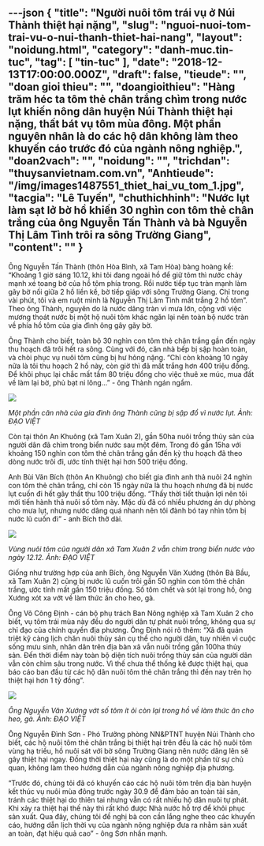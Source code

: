 ---json
{
    "title": "Người nuôi tôm trái vụ ở Núi Thành thiệt hại nặng",
    "slug": "nguoi-nuoi-tom-trai-vu-o-nui-thanh-thiet-hai-nang",
    "layout": "noidung.html",
    "category": "danh-muc.tin-tuc",
    "tag": [
        "tin-tuc"
    ],
    "date": "2018-12-13T17:00:00.000Z",
    "draft": false,
    "tieude": "",
    "doan gioi thieu": "",
    "doangioithieu": "Hàng trăm héc ta tôm thẻ chân trắng chìm trong nước lụt khiến nông dân huyện Núi Thành thiệt hại nặng, thất bát vụ tôm mùa đông. Một phần nguyên nhân là do các hộ dân không làm theo khuyến cáo trước đó của ngành nông nghiệp.",
    "doan2vach": "",
    "noidung": "",
    "trichdan": "thuysanvietnam.com.vn",
    "Anhtieude": "/img/images1487551_thiet_hai_vu_tom_1.jpg",
    "tacgia": "Lê Tuyến",
    "chuthichhinh": "Nước lụt làm sạt lở bờ hồ khiến 30 nghìn con tôm thẻ chân trắng của ông Nguyễn Tấn Thành và bà Nguyễn Thị Lâm Tình trôi ra sông Trường Giang",
    "__content__": ""
}
---
<p>&Ocirc;ng Nguyễn Tấn Th&agrave;nh (th&ocirc;n H&ograve;a B&igrave;nh, x&atilde; Tam H&ograve;a) b&agrave;ng ho&agrave;ng kể: &ldquo;Khoảng 1 giờ s&aacute;ng 10.12, khi t&ocirc;i đang ngo&agrave;i hồ để giữ t&ocirc;m th&igrave; nước chảy mạnh x&eacute; toang bờ của hồ t&ocirc;m ph&iacute;a trong. Rồi nước tiếp tục tr&agrave;n mạnh l&agrave;m g&atilde;y bờ nối giữa 2 hồ liền kề, bờ tiếp gi&aacute;p với s&ocirc;ng Trường Giang. Chỉ trong v&agrave;i ph&uacute;t, t&ocirc;i v&agrave; em ruột m&igrave;nh l&agrave; Nguyễn Thị L&acirc;m T&igrave;nh mất trắng 2 hồ t&ocirc;m&rdquo;. Theo &ocirc;ng Th&agrave;nh, nguy&ecirc;n do l&agrave; nước d&acirc;ng tr&agrave;n v&igrave; mưa lớn, cộng với việc mương tho&aacute;t nước bị một hộ nu&ocirc;i t&ocirc;m kh&aacute;c ngăn lại n&ecirc;n to&agrave;n bộ nước tr&agrave;n về ph&iacute;a hồ t&ocirc;m của gia đ&igrave;nh &ocirc;ng g&acirc;y g&atilde;y bờ.</p>

<p>&Ocirc;ng Th&agrave;nh cho biết, to&agrave;n bộ 30 ngh&igrave;n con t&ocirc;m thẻ ch&acirc;n trắng gần đến ng&agrave;y thu hoạch đ&atilde; tr&ocirc;i hết ra s&ocirc;ng. C&ugrave;ng với đ&oacute;, căn nh&agrave; bếp bị sập ho&agrave;n to&agrave;n, v&agrave; ch&ograve;i phục vụ nu&ocirc;i t&ocirc;m cũng bị hư hỏng nặng. &ldquo;Chỉ c&ograve;n khoảng 10 ng&agrave;y nữa l&agrave; t&ocirc;i thu hoạch 2 hồ n&agrave;y, c&ograve;n giờ th&igrave; đ&atilde; mất trắng hơn 400 triệu đồng. Để kh&ocirc;i phục lại chắc mất tầm 80 triệu đồng cho việc thu&ecirc; xe m&uacute;c, mua đất về l&agrave;m lại bờ, phủ bạt ni l&ocirc;ng&hellip;&rdquo; - &ocirc;ng Th&agrave;nh ng&aacute;n ngẩm.</p>

<p><img src="http://baoquangnam.vn/dataimages/201812/original/images1487552_thiet_hai_vu_tom_2.jpg" /></p>

<p><em>Một phần căn nh&agrave; của gia đ&igrave;nh &ocirc;ng Th&agrave;nh cũng bị sập đổ v&igrave; nước lụt. Ảnh: ĐẠO VIỆT&nbsp;</em></p>

<p>C&ograve;n tại th&ocirc;n An Khu&ocirc;ng (x&atilde; Tam Xu&acirc;n 2), gần 50ha nu&ocirc;i trồng thủy sản của người d&acirc;n đ&atilde; ch&igrave;m trong biển nước sau một đ&ecirc;m. Trong đ&oacute; gần 15ha với khoảng 150 ngh&igrave;n con t&ocirc;m thẻ ch&acirc;n trắng gần đến kỳ thu hoạch đ&atilde; theo d&ograve;ng nước tr&ocirc;i đi, ước t&iacute;nh thiệt hại hơn 500 triệu đồng.</p>

<p>Anh B&ugrave;i Văn B&iacute;ch (th&ocirc;n An Khu&ocirc;ng) cho biết gia đ&igrave;nh anh thả nu&ocirc;i 24 ngh&igrave;n con t&ocirc;m thẻ ch&acirc;n trắng, chỉ c&ograve;n 15 ng&agrave;y nữa l&agrave; thu hoạch nhưng đ&atilde; bị nước lụt cuốn đi hết g&acirc;y thất thu 100 triệu đồng. &ldquo;Thấy thời tiết thuận lợi n&ecirc;n t&ocirc;i mới tiến h&agrave;nh thả nu&ocirc;i số t&ocirc;m n&agrave;y. Mặc d&ugrave; đ&atilde; c&oacute; nhiều phương &aacute;n dự ph&ograve;ng cho mưa lụt, nhưng nước d&acirc;ng qu&aacute; nhanh n&ecirc;n t&ocirc;i đ&agrave;nh b&oacute; tay nh&igrave;n t&ocirc;m bị nước lũ cuốn đi&rdquo; - anh B&iacute;ch thở d&agrave;i.</p>

<p><img src="http://baoquangnam.vn/dataimages/201812/original/images1487553_thiet_hai_vu_tom_3.jpg" /></p>

<p><em>V&ugrave;ng nu&ocirc;i t&ocirc;m của người d&acirc;n x&atilde; Tam Xu&acirc;n 2 vẫn ch&igrave;m trong biển nước v&agrave;o ng&agrave;y 12.12. Ảnh: ĐẠO VIỆT&nbsp;</em></p>

<p>Giống như trường hợp của anh B&iacute;ch, &ocirc;ng Nguyễn Văn Xướng (th&ocirc;n B&agrave; Bầu, x&atilde; Tam Xu&acirc;n 2) cũng bị nước lũ cuốn tr&ocirc;i gần 50 ngh&igrave;n con t&ocirc;m thẻ ch&acirc;n trắng, ước t&iacute;nh mất gần 150 triệu đồng. Số t&ocirc;m chết v&agrave; s&oacute;t lại trong hồ, &ocirc;ng Xướng x&oacute;t xa vớt về l&agrave;m thức ăn cho heo, g&agrave;.</p>

<p>&Ocirc;ng V&otilde; C&ocirc;ng Định - c&aacute;n bộ phụ tr&aacute;ch Ban N&ocirc;ng nghiệp x&atilde; Tam Xu&acirc;n 2 cho biết, vụ t&ocirc;m tr&aacute;i m&ugrave;a n&agrave;y đều do người d&acirc;n tự ph&aacute;t nu&ocirc;i trồng, kh&ocirc;ng qua sự chỉ đạo của ch&iacute;nh quyền địa phương. &Ocirc;ng Định n&oacute;i r&otilde; th&ecirc;m: &ldquo;X&atilde; đ&atilde; qu&aacute;n triệt kỹ c&agrave;ng lịch chăn nu&ocirc;i thủy sản cụ thể cho người d&acirc;n, tuy nhi&ecirc;n v&igrave; cuộc sống mưu sinh, nh&acirc;n d&acirc;n tr&ecirc;n địa b&agrave;n x&atilde; vẫn nu&ocirc;i trồng gần 100ha thủy sản. Đến thời điểm n&agrave;y to&agrave;n bộ diện t&iacute;ch nu&ocirc;i trồng thủy sản của người d&acirc;n vẫn c&ograve;n ch&igrave;m s&acirc;u trong nước. V&igrave; thế chưa thể thống k&ecirc; được thiệt hại, qua b&aacute;o c&aacute;o ban đầu từ c&aacute;c hộ d&acirc;n nu&ocirc;i t&ocirc;m thẻ ch&acirc;n trắng th&igrave; đến nay tr&ecirc;n họ thiệt hại hơn 1 tỷ đồng&rdquo;.</p>

<p><img src="http://baoquangnam.vn/dataimages/201812/original/images1487557_thiet_hai_vu_tom_4.jpg" /></p>

<p><em>&Ocirc;ng Nguyễn Văn Xướng vớt số t&ocirc;m &iacute;t ỏi c&ograve;n lại trong hồ về l&agrave;m thức ăn cho heo, g&agrave;. Ảnh: ĐẠO VIỆT&nbsp;</em></p>

<p>&Ocirc;ng Nguyễn Đ&igrave;nh Sơn - Ph&oacute; Trưởng ph&ograve;ng NN&amp;PTNT huyện N&uacute;i Th&agrave;nh cho biết, c&aacute;c hộ nu&ocirc;i t&ocirc;m thẻ ch&acirc;n trắng bị thiệt hại tr&ecirc;n đều l&agrave; c&aacute;c hộ nu&ocirc;i t&ocirc;m v&ugrave;ng hạ triều, hồ nu&ocirc;i s&aacute;t với bờ s&ocirc;ng Trường Giang n&ecirc;n nước d&acirc;ng l&ecirc;n sẽ g&acirc;y thiệt hại ngay. Đồng thời thiệt hại n&agrave;y cũng l&agrave; do một phần từ sự chủ quan, kh&ocirc;ng l&agrave;m theo hướng dẫn của ng&agrave;nh n&ocirc;ng nghiệp địa phương.</p>

<p>&ldquo;Trước đ&oacute;, ch&uacute;ng t&ocirc;i đ&atilde; c&oacute; khuyến c&aacute;o c&aacute;c hộ nu&ocirc;i t&ocirc;m tr&ecirc;n địa b&agrave;n huyện kết th&uacute;c vụ nu&ocirc;i m&ugrave;a đ&ocirc;ng trước ng&agrave;y 30.9 để đảm bảo an to&agrave;n t&agrave;i sản, tr&aacute;nh c&aacute;c thiệt hại do thi&ecirc;n tai nhưng vẫn c&oacute; rất nhiều hộ d&acirc;n nu&ocirc;i tự ph&aacute;t. Khi xảy ra thiệt hại thế n&agrave;y th&igrave; rất kh&oacute; được Nh&agrave; nước hỗ trợ để kh&ocirc;i phục sản xuất. Qua đ&acirc;y, ch&uacute;ng t&ocirc;i đề nghị b&agrave; con cần lắng nghe theo c&aacute;c khuyến c&aacute;o, hướng dẫn lịch thời vụ của ng&agrave;nh n&ocirc;ng nghiệp đưa ra nhằm sản xuất an to&agrave;n, đạt hiệu quả cao&rdquo; - &ocirc;ng Sơn nhấn mạnh.</p>
